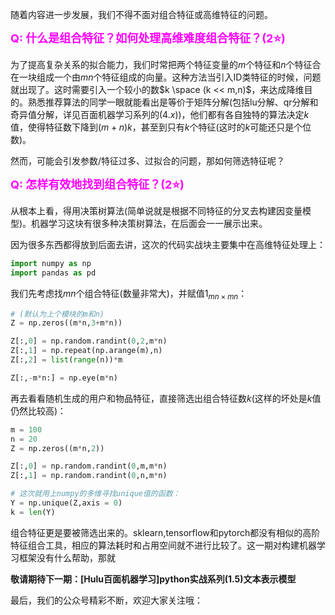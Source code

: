 随着内容进一步发展，我们不得不面对组合特征或高维特征的问题。

**<font size=4 color= Magenta>Q: 什么是组合特征？如何处理高维难度组合特征？(2⭐)</font>**

为了提高复杂关系的拟合能力，我们时常把两个特征变量的$m$个特征和$n$个特征合在一块组成一个由$mn$个特征组成的向量。这种方法当引入ID类特征的时候，问题就出现了。这时需要引入一个较小的数$k \space (k << m,n)$，来达成降维目的。熟悉推荐算法的同学一眼就能看出是等价于矩阵分解(包括lu分解、qr分解和奇异值分解，详见百面机器学习系列的$(4.x)$)，他们都有各自独特的算法决定$k$值，使得特征数下降到$(m + n)k$，甚至到只有$k$个特征(这时的$k$可能还只是个位数)。

然而，可能会引发参数/特征过多、过拟合的问题，那如何筛选特征呢？

**<font size=4 color= Magenta>Q: 怎样有效地找到组合特征？(2⭐)</font>**

从根本上看，得用决策树算法(简单说就是根据不同特征的分叉去构建因变量模型)。机器学习这块有很多种决策树算法，在后面会一一展示出来。

因为很多东西都得放到后面去讲，这次的代码实战块主要集中在高维特征处理上：

```Python
import numpy as np
import pandas as pd
```

我们先考虑找$mn$个组合特征(数量非常大)，并赋值$1_{mn \times mn}$：
```Python
# (默认为上个模块的m和n)
Z = np.zeros((m*n,3+m*n))

Z[:,0] = np.random.randint(0,2,m*n)
Z[:,1] = np.repeat(np.arange(m),n)
Z[:,2] = list(range(n))*m

Z[:,-m*n:] = np.eye(m*n)
```

再去看看随机生成的用户和物品特征，直接筛选出组合特征数$k$(这样的坏处是$k$值仍然比较高)：

```Python
m = 100
n = 20
Z = np.zeros((m*n,2))

Z[:,0] = np.random.randint(0,m,m*n)
Z[:,1] = np.random.randint(0,n,m*n)

# 这次就用上numpy的多维寻找unique值的函数：
Y = np.unique(Z,axis = 0)
k = len(Y)
```

组合特征更是要被筛选出来的。sklearn,tensorflow和pytorch都没有相似的高阶特征组合工具，相应的算法耗时和占用空间就不进行比较了。这一期对构建机器学习框架没有什么帮助，那就

**敬请期待下一期：[Hulu百面机器学习]python实战系列(1.5)文本表示模型**

最后，我们的公众号精彩不断，欢迎大家关注哦：





